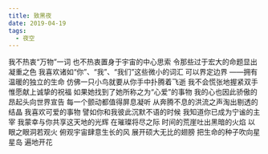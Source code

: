```yaml
---
title: 致黑夜
date: 2019-04-19
tags:
  - 夜空
---
```


我不热衷“万物”一词
也不热衷置身于宇宙的中心思索
令那些过于宏大的命题显出凝重之色<!--more-->
我喜欢诸如“你”、“我”、“我们”这些微小的词汇
可以界定边界
——拥有温暖的独立的生命
仿佛一只小鸟就要从你手中扑腾着飞逝
我不会慌张地握紧双手惟愿献上诚挚的祝福
如果她找到了她所称之为“心爱”的事物
我的心也因此骄傲的昂起头向世界宣告
每一个颤动都值得屏息凝听
从奔腾不息的洪流之声淘出剔透的结晶
我喜欢可爱的事物
譬如你和我彼此沉默不语的时候
我知道你已成为宁谧的主宰
我蒙幸与你共享这天地的光辉
在璀璨将尽之际
时间的荒崖吐出黑暗的火焰
以眼之眼洞若观火
俯观宇宙肆意生长的风
展开硕大无比的翅膀
把生命的种子吹向星星岛
遍地开花